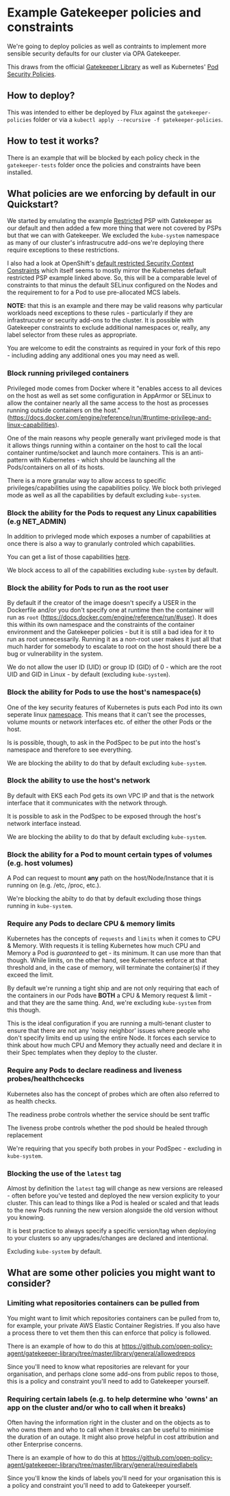 # Example Gatekeeper policies and constraints

We're going to deploy policies as well as contraints to implement more sensible security defaults for our cluster via OPA Gatekeeper.

This draws from the official [Gatekeeper Library](https://github.com/open-policy-agent/gatekeeper-library) as well as Kubernetes' [Pod Security Policies](https://kubernetes.io/docs/concepts/policy/pod-security-policy/).

## How to deploy?
This was intended to either be deployed by Flux against the `gatekeeper-policies` folder or via a `kubectl apply --recursive -f gatekeeper-policies`.

## How to test it works?
There is an example that will be blocked by each policy check in the `gatekeeper-tests` folder once the policies and constraints have been installed.

## What policies are we enforcing by default in our Quickstart?

We started by emulating the example [Restricted](https://kubernetes.io/docs/concepts/security/pod-security-standards/#restricted) PSP with Gatekeeper as our default and then added a few more thing that were not covered by PSPs but that we can with Gatekeeper. We excluded the `kube-system` namespace as many of our cluster's infrastrucutre add-ons we're deploying there require exceptions to these restrictions.

I also had a look at OpenShift's [default restricted Security Context Constraints](https://docs.openshift.com/container-platform/4.7/authentication/managing-security-context-constraints.html#security-context-constraints-about_configuring-internal-oauth) which itself seems to mostly mirror the Kubernetes default restricted PSP example linked above. So, this will be a comparable level of constraints to that minus the default SELinux configured on the Nodes and the requirement to for a Pod to use pre-allocated MCS labels.

**NOTE:** that this is an example and there may be valid reasons why particular workloads need exceptions to these rules - particularly if they are infrastrucutre or security add-ons to the cluster. It is possible with Gatekeeper constraints to exclude additional namespaces or, really, any label selector from these rules as appropriate.

You are welcome to edit the constraints as required in your fork of this repo - including adding any additional ones you may need as well.

### Block running privileged containers

Privileged mode comes from Docker where it "enables access to all devices on the host as well as set some configuration in AppArmor or SELinux to allow the container nearly all the same access to the host as processes running outside containers on the host." (https://docs.docker.com/engine/reference/run/#runtime-privilege-and-linux-capabilities).

One of the main reasons why people generally want privileged mode is that it allows things running within a container on the host to call the local container runtime/socket and launch more containers. This is an anti-pattern with Kubernetes - which should be launching all the Pods/containers on all of its hosts.

There is a more granular way to allow access to specific privileges/capabilities using the capabilities policy. We block both privleged mode as well as all the capabilities by default excluding `kube-system`.

### Block the ability for the Pods to request any Linux capabilities (e.g NET_ADMIN)

In addition to privleged mode which exposes a number of capabilities at once there is also a way to granularly controled which capabilities.

You can get a list of those capabilities [here](https://docs.docker.com/engine/reference/run/#runtime-privilege-and-linux-capabilities).

We block access to all of the capabilities excluding `kube-system` by  default.

### Block the ability for Pods to run as the root user

By default if the creator of the image doesn't specify a USER in the Dockerfile and/or you don't specify one at runtime then the container will run as `root` (https://docs.docker.com/engine/reference/run/#user).  It does this within its own namespace and the constraints of the container environment and the Gatekeeper policies - but it is still a bad idea for it to run as root unnecessarily. Running it as a non-root user makes it just all that much harder for somebody to escalate to root on the host should there be a bug or vulnerability in the system.

We do not allow the user ID (UID) or group ID (GID) of 0 - which are the root UID and GID in Linux - by default (excluding `kube-system`).

### Block the ability for Pods to use the host's namespace(s)

One of the key security features of Kubernetes is puts each Pod into its own seperate linux [namespace](https://en.wikipedia.org/wiki/Linux_namespaces). This means that it can't see the processes, volume mounts or network interfaces etc. of either the other Pods or the host. 

Is is possible, though, to ask in the PodSpec to be put into the host's namespace and therefore to see everything.

We are blocking the ability to do that by default excluding `kube-system`.

### Block the ability to use the host's network

By default with EKS each Pod gets its own VPC IP and that is the network interface that it communicates with the network through.

It is possible to ask in the PodSpec to be exposed through the host's network interface instead. 

We are blocking the ability to do that by default excluding `kube-system`.

### Block the ability for a Pod to mount certain types of volumes (e.g. host volumes)

A Pod can request to mount **any** path on the host/Node/Instance that it is running on (e.g. /etc, /proc, etc.).

We're blocking the abilty to do that by default excluding those things running in `kube-system`.

### Require any Pods to declare CPU & memory limits

Kubernetes has the concepts of `requests` and `limits` when it comes to CPU & Memory. With requests it is telling Kubernetes how much CPU and Memory a Pod is *guaranteed* to get - its minimum. It can use more than that though. While limits, on the other hand, see Kubernetes enforce at that threshold and, in the case of memory, will terminate the container(s) if they exceed the limit.

By default we're running a tight ship and are not only requiring that each of the containers in our Pods have **BOTH** a CPU & Memory request & limit - and that they are the same thing. And, we're excluding `kube-system` from this though.

This is the ideal configuration if you are running a multi-tenant cluster to ensure that there are not any 'noisy neighbor' issues where people who don't specify limits end up using the entire Node. It forces each service to think about how much CPU and Memory they actually need and declare it in their Spec templates when they deploy to the cluster.

### Require any Pods to declare readiness and liveness probes/healthchcecks

Kubernetes also has the concept of probes which are often also referred to as health checks.

The readiness probe controls whether the service should be sent traffic

The liveness probe controls whether the pod should be healed through replacement

We're requiring that you specify both probes in your PodSpec - excluding in `kube-system`.

### Blocking the use of the `latest` tag

Almost by definition the `latest` tag will change as new versions are released - often before you've tested and deployed the new version explicity to your cluster. This can lead to things like a Pod is healed or scaled and that leads to the new Pods running the new version alongside the old version without you knowing.

It is best practice to always specify a specific version/tag when deploying to your clusters so any upgrades/changes are declared and intentional.

Excluding `kube-system` by default.

## What are some other policies you might want to consider?

### Limiting what repositories containers can be pulled from

You might want to limit which repositories containers can be pulled from to, for example, your private AWS Elastic Container Registries. If you also have a process there to vet them then this can enforce that policy is followed.

There is an example of how to do this at https://github.com/open-policy-agent/gatekeeper-library/tree/master/library/general/allowedrepos 

Since you'll need to know what repositories are relevant for your organisation, and perhaps clone some add-ons from public repos to those, this is a policy and constraint you'll need to add to Gatekeeper yourself.

### Requiring certain labels (e.g. to help determine who 'owns' an app on the cluster and/or who to call when it breaks)

Often having the information right in the cluster and on the objects as to who owns them and who to call when it breaks can be useful to minimise the duration of an outage. It might also prove helpful in cost attribution and other Enterprise concerns.

There is an example of how to do this at https://github.com/open-policy-agent/gatekeeper-library/tree/master/library/general/requiredlabels

Since you'll know the kinds of labels you'll need for your organisation this is a policy and constraint you'll need to add to Gatekeeper yourself.